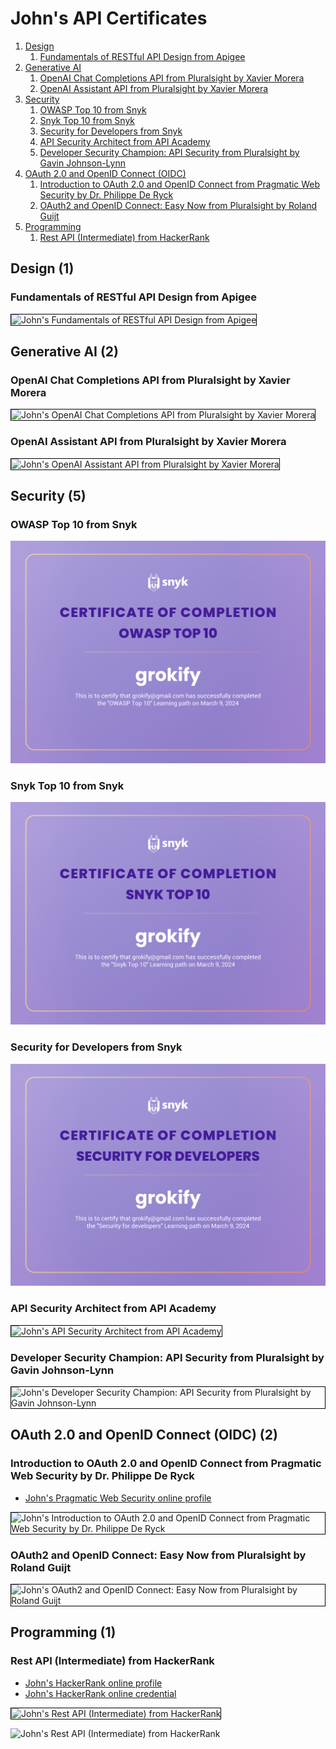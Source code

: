 # John's API Certificates
1. [Design](#design-1)
    1. [Fundamentals of RESTful API Design from Apigee](#fundamentals-of-restful-api-design-from-apigee)
1. [Generative AI](#generative-ai-2)
    1. [OpenAI Chat Completions API from Pluralsight by Xavier Morera](#openai-chat-completions-api-from-pluralsight-by-xavier-morera)
    1. [OpenAI Assistant API from Pluralsight by Xavier Morera](#openai-assistant-api-from-pluralsight-by-xavier-morera)
1. [Security](#security-5)
    1. [OWASP Top 10 from Snyk](#owasp-top-10-from-snyk)
    1. [Snyk Top 10 from Snyk](#snyk-top-10-from-snyk)
    1. [Security for Developers from Snyk](#security-for-developers-from-snyk)
    1. [API Security Architect from API Academy](#api-security-architect-from-api-academy)
    1. [Developer Security Champion: API Security from Pluralsight by Gavin Johnson-Lynn](#developer-security-champion-api-security-from-pluralsight-by-gavin-johnson-lynn)
1. [OAuth 2.0 and OpenID Connect (OIDC)](#oauth-20-and-openid-connect-oidc-2)
    1. [Introduction to OAuth 2.0 and OpenID Connect from Pragmatic Web Security by Dr. Philippe De Ryck](#introduction-to-oauth-20-and-openid-connect-from-pragmatic-web-security-by-dr-philippe-de-ryck)
    1. [OAuth2 and OpenID Connect: Easy Now from Pluralsight by Roland Guijt](#oauth2-and-openid-connect-easy-now-from-pluralsight-by-roland-guijt)
1. [Programming](#programming-1)
    1. [Rest API (Intermediate) from HackerRank](#rest-api-intermediate-from-hackerrank)
## Design (1)
### Fundamentals of RESTful API Design from Apigee

<img src="../cert_rest_apigee_fundamentals-of-restful-api-design_2015-03-08.png" alt="John's Fundamentals of RESTful API Design from Apigee" style="border:1px solid #000000" />

## Generative AI (2)
### OpenAI Chat Completions API from Pluralsight by Xavier Morera

<img src="../cert_ai_gen-ai-api_openai-chat-completions-api_pluralsight_xavier-morea_2025-07-27.png" alt="John's OpenAI Chat Completions API from Pluralsight by Xavier Morera" style="border:1px solid #000000" />

### OpenAI Assistant API from Pluralsight by Xavier Morera

<img src="../cert_ai_agentic-ai_openai-assistant-api_pluralsight_xavier-morera_2025-06-23.png" alt="John's OpenAI Assistant API from Pluralsight by Xavier Morera" style="border:1px solid #000000" />

## Security (5)
### OWASP Top 10 from Snyk

![John's OWASP Top 10 from Snyk](cert_security_owaasp-top-10_snyk_2024-03-09.png)

### Snyk Top 10 from Snyk

![John's Snyk Top 10 from Snyk](cert_security_snyk-top-10_snyk_2024-03-09.png)

### Security for Developers from Snyk

![John's Security for Developers from Snyk](cert_security_security-for-developers_snyk_2024-03-09.png)

### API Security Architect from API Academy

<img src="../cert_api_api-security-architect_apiacademy_2024-01-31.png" alt="John's API Security Architect from API Academy" style="border:1px solid #000000" />

### Developer Security Champion: API Security from Pluralsight by Gavin Johnson-Lynn

<img src="../cert_appsec_security-champion_api-security_pluralsight_gavin-johnson-lynn_2024-10-27.png" alt="John's Developer Security Champion: API Security from Pluralsight by Gavin Johnson-Lynn" style="border:1px solid #000000" />

## OAuth 2.0 and OpenID Connect (OIDC) (2)
### Introduction to OAuth 2.0 and OpenID Connect from Pragmatic Web Security by Dr. Philippe De Ryck
* [John's Pragmatic Web Security online profile](https://courses.pragmaticwebsecurity.com/certificates/ismezbjb1w)

<img src="../cert_security_intro-to-oauth2-and-openid-connect-oidc_pragmaticwebsecurity_cert-ismezbjb1w_2024-03-24.png" alt="John's Introduction to OAuth 2.0 and OpenID Connect from Pragmatic Web Security by Dr. Philippe De Ryck" style="border:1px solid #000000" />

### OAuth2 and OpenID Connect: Easy Now from Pluralsight by Roland Guijt

<img src="../cert_security_oauth2-and-openid-connect-easy-now_pluralsight_2024-03-27.png" alt="John's OAuth2 and OpenID Connect: Easy Now from Pluralsight by Roland Guijt" style="border:1px solid #000000" />

## Programming (1)
### Rest API (Intermediate) from HackerRank
* [John's HackerRank online profile](https://www.hackerrank.com/profile/grokify)
* [John's HackerRank online credential](https://www.hackerrank.com/certificates/4c5d7cc60c64)

<img src="../cert_programming_rest-api_hackerrank_rest-api-intermediate_2023-07-08_dl-2024-10-26.png" alt="John's Rest API (Intermediate) from HackerRank" style="border:1px solid #000000" />

![John's Rest API (Intermediate) from HackerRank](cert_programming_rest-api_hackerrank_rest-api-intermediate_2023-07-08.png)

